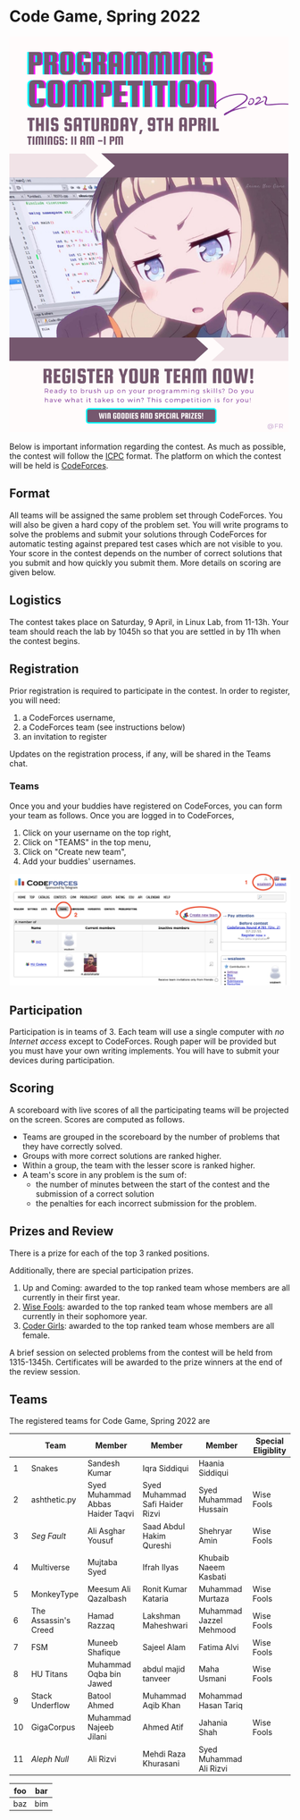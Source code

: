 # Code Game, Spring 2022

<img src="images/poster.png" alt="drawing" width="500"/>

Below is important information regarding the contest. As much as possible, the contest will follow the [ICPC](https://icpc.global/) format. The platform on which the contest will be held is [CodeForces](https://codeforces.com/).

## Format

All teams will be assigned the same problem set through CodeForces. You will also be given a hard copy of the problem set. You will write programs to solve the problems and submit your solutions through CodeForces for automatic testing against prepared test cases which are not visible to you. Your score in the contest depends on the number of correct solutions that you submit and how quickly you submit them. More details on scoring are given below.

## Logistics

The contest takes place on Saturday, 9 April, in Linux Lab, from 11-13h. Your team should reach the lab by 1045h so that you are settled in by 11h when the contest begins.

## Registration

Prior registration is required to participate in the contest. In order to register, you will need:

1. a CodeForces username,
2. a CodeForces team (see instructions below)
3. an invitation to register

Updates on the registration process, if any, will be shared in the Teams chat.

### Teams

Once you and your buddies have registered on CodeForces, you can form your team as follows. Once you are logged in to CodeForces,

1. Click on your username on the top right,
1. Click on "TEAMS" in the top menu,
1. Click on "Create new team",
1. Add your buddies' usernames.

<img src="images/teams.png" alt="drawing" width="800"/>

## Participation

Participation is in teams of 3. Each team will use a single computer with _no Internet access_ except to CodeForces. Rough paper will be provided but you must have your own writing implements. You will have to submit your devices during participation.

## Scoring

A scoreboard with live scores of all the participating teams will be projected on the screen. Scores are computed as follows.

- Teams are grouped in the scoreboard by the number of problems that they have correctly solved.
- Groups with more correct solutions are ranked higher.
- Within a group, the team with the lesser score is ranked higher.
- A team's score in any problem is the sum of:
  - the number of minutes between the start of the contest and the submission of a correct solution
  - the penalties for each incorrect submission for the problem.

## Prizes and Review
There is a prize for each of the top 3 ranked positions.

Additionally, there are special participation prizes.

1. Up and Coming: awarded to the top ranked team whose members are all currently in their first year.
1. [Wise Fools](https://www.wgbh.org/news/2017/10/25/how-we-live/what-exactly-sophomore-and-what-does-it-mean-be-junior-and-senior): awarded to the top ranked team whose members are all currently in their sophomore year.
1. [Coder Girls](https://www.facebook.com/girlsintechsg/photos/a.10150798804401928/10158017542091928/?type=3): awarded to the top ranked team whose members are all female.

A brief session on selected problems from the contest will be held from 1315-1345h. Certificates will be awarded to the prize winners at the end of the review session.


## Teams

The registered teams for Code Game, Spring 2022 are


|   | Team  | Member  | Member  | Member  | Special Eligiblity  |
| - | - | - | - | - | - |
| 1  | Snakes                | Sandesh Kumar | Iqra Siddiqui | Haania Siddiqui | | 
| 2  | ashthetic.py		     | Syed Muhammad Abbas Haider Taqvi | Syed Muhammad Safi Haider Rizvi | Syed Muhammad Hussain | Wise Fools | 
| 3  | _Seg Fault_			 | Ali Asghar Yousuf | Saad Abdul Hakim Qureshi | Shehryar Amin | Wise Fools |
| 4  | Multiverse			 | Mujtaba Syed | Ifrah Ilyas | Khubaib Naeem Kasbati | |
| 5  | MonkeyType			 | Meesum Ali Qazalbash | Ronit Kumar Kataria | Muhammad Murtaza | Wise Fools |
| 6  | The Assassin's Creed  | Hamad Razzaq | Lakshman Maheshwari | Muhammad Jazzel Mehmood | Wise Fools |
| 7  | FSM					 | Muneeb Shafique | Sajeel Alam | Fatima Alvi | Wise Fools |
| 8  | HU Titans			 | Muhammad Oqba bin Jawed | abdul majid tanveer | Maha Usmani | Wise Fools |
| 9  | Stack Underflow		 | Batool Ahmed | Muhammad Aqib Khan | Mohammad Hasan Tariq | |
| 10 | GigaCorpus			 | Muhammad Najeeb Jilani | Ahmed Atif | Jahania Shah | Wise Fools |
| 11 | _Aleph Null_          | Ali Rizvi | Mehdi Raza Khurasani | Syed Muhammad Ali Rizvi | |

| foo | bar |
| --- | --- |
| baz | bim |
